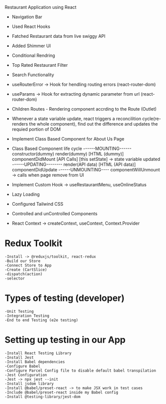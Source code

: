 Restaurant Application using React

- Navigation Bar
- Used React Hooks
- Fatched Restaurant data from live swiggy API
- Added Shimmer UI
- Conditional Rendring
- Top Rated Restaurant Filter
- Search Functionality
- useRouterError -> Hook for hendling routing errors (react-router-dom) 
- useParams -> Hook for extracting dynamic parameter from url (react-router-dom) 
- Children Routes - Rendering component accrding to the Route (Outlet)
- Whenever a state variable update, react triggers a reconcilition cycle(re-renders the whole component), find out the difference and updates the requied portion of DOM
- Implement Class Based Component for About Us Page


- Class Based Component life cycle
------MOUNTING------
 constructor(dummy)
 render(dummy)
     [HTML (dummy)]
 componentDidMount
     [API Calls]
     [this setState] -> state variable updated
------UPDATING--------
 render(API data)
     [HTML (API data)]
 componentDidUpdate
------UNMOUNTING----
 componentWillUnmount -> calls when page remove from UI

 - Implement Custom Hook -> useRestaurantMenu, useOnlineStatus
 - Lazy Loading
 - Configured Tailwind CSS
 - Controlled and unControlled Components
 - React Context -> createContext, useContext, Context.Provider

 # Redux Toolkit
    -Install -> @reduxjs/toolkit, react-redux
    -Build our Store
    -Connect Store to App
    -Create (CartSlice)
    -dispatch(action)
    -selector

# Types of testing (developer)
    -Unit Testing
    -Integration Testing
    -End to end Testing (e2e testing)

# Setting up testing in our App
    -Install React Testing Library
    -Install Jest
    -Install Babel dependencies
    -Configure Babel 
    -Configure Parcel Config file to disable default babel transpilation
    -Jest Configuration
    -Jest -> npx jest --init
    -Install jsdom library
    -Install @babel/preset-react -> to make JSX work in test cases
    -Include @babel/preset-react inside my Babel config
    -Install @testing-library/jest-dom